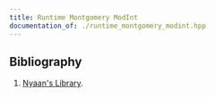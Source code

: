 ```yaml
---
title: Runtime Montgomery ModInt
documentation_of: ./runtime_montgomery_modint.hpp
---
```


## Bibliography

1. [Nyaan's Library](https://nyaannyaan.github.io/library/modint/montgomery-modint.hpp).
